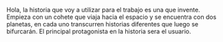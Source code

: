 Hola, la historia que voy a utilizar para el trabajo es una que invente. Empieza con un cohete que viaja hacia el espacio y se encuentra con dos planetas, en cada uno transcurren historias diferentes que luego se bifurcarán. El principal protagonista en la historia sera el usuario.
